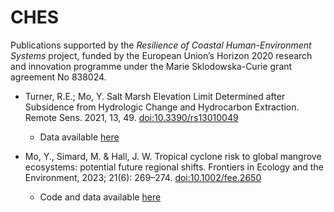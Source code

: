 # CHES
Publications supported by the _Resilience of Coastal Human-Environment Systems_ project, funded by the European Union’s Horizon 2020 research and innovation programme under the Marie Sklodowska-Curie grant agreement No 838024.


* Turner, R.E.; Mo, Y. Salt Marsh Elevation Limit Determined after Subsidence from Hydrologic Change and Hydrocarbon Extraction. Remote Sens. 2021, 13, 49. [doi:10.3390/rs13010049](https://dx.doi.org/10.3390/rs13010049)
   * Data available [here](https://github.com/moyu-ENV/codeAndData/tree/main/marshLAElevation.)
 
* Mo, Y., Simard, M. & Hall, J. W. Tropical cyclone risk to global mangrove ecosystems: potential future regional shifts. Frontiers in Ecology and the Environment, 2023; 21(6): 269–274. [doi:10.1002/fee.2650](https://esajournals.onlinelibrary.wiley.com/doi/10.1002/fee.2650)
  * Code and data available [here](https://github.com/moyu-ENV/codeAndData/tree/main/shiftingRisk2C)
